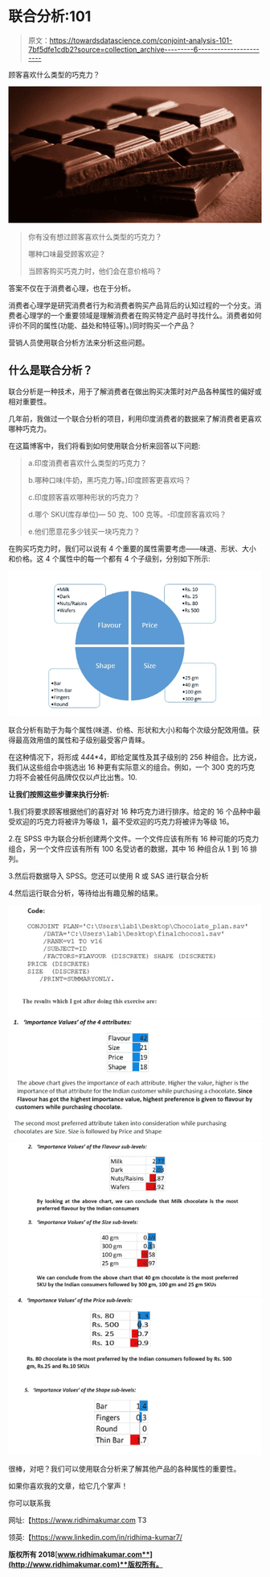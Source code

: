 # 联合分析:101

> 原文：<https://towardsdatascience.com/conjoint-analysis-101-7bf5dfe1cdb2?source=collection_archive---------6----------------------->

顾客喜欢什么类型的巧克力？

![](img/eb1d550108c801ab4e1473b973c15aab.png)

> 你有没有想过顾客喜欢什么类型的巧克力？
> 
> 哪种口味最受顾客欢迎？
> 
> 当顾客购买巧克力时，他们会在意价格吗？

答案不仅在于消费者心理，也在于分析。

消费者心理学是研究消费者行为和消费者购买产品背后的认知过程的一个分支。消费者心理学的一个重要领域是理解消费者在购买特定产品时寻找什么。消费者如何评价不同的属性(功能、益处和特征等)。)同时购买一个产品？

营销人员使用联合分析方法来分析这些问题。

## **什么是联合分析？**

联合分析是一种技术，用于了解消费者在做出购买决策时对产品各种属性的偏好或相对重要性。

几年前，我做过一个联合分析的项目，利用印度消费者的数据来了解消费者更喜欢哪种巧克力。

在这篇博客中，我们将看到如何使用联合分析来回答以下问题:

> a.印度消费者喜欢什么类型的巧克力？
> 
> b.哪种口味(牛奶，黑巧克力等。)印度顾客更喜欢吗？
> 
> c.印度顾客喜欢哪种形状的巧克力？
> 
> d.哪个 SKU(库存单位)— 50 克、100 克等。-印度顾客喜欢吗？
> 
> e.他们愿意花多少钱买一块巧克力？

在购买巧克力时，我们可以说有 4 个重要的属性需要考虑——味道、形状、大小和价格。这 4 个属性中的每一个都有 4 个子级别，分别如下所示:

![](img/1b7705371651c176a593c3bb518110df.png)

联合分析有助于为每个属性(味道、价格、形状和大小)和每个次级分配效用值。获得最高效用值的属性和子级别最受客户青睐。

在这种情况下，将形成 4*4*4*4，即给定属性及其子级别的 256 种组合。比方说，我们从这些组合中挑选出 16 种更有实际意义的组合。例如，一个 300 克的巧克力将不会被任何品牌仅仅以卢比出售。10.

**让我们按照这些步骤来执行分析:**

1.我们将要求顾客根据他们的喜好对 16 种巧克力进行排序。给定的 16 个品种中最受欢迎的巧克力将被评为等级 1，最不受欢迎的巧克力将被评为等级 16。

2.在 SPSS 中为联合分析创建两个文件。一个文件应该有所有 16 种可能的巧克力组合，另一个文件应该有所有 100 名受访者的数据，其中 16 种组合从 1 到 16 排列。

3.然后将数据导入 SPSS。您还可以使用 R 或 SAS 进行联合分析

4.然后运行联合分析，等待给出有趣见解的结果。

![](img/55f94b71a0d08a596b5590f708817e2d.png)![](img/3b89d0d5a471a8994e3de08ce754fd9a.png)![](img/eafdb63d62ae2ca6448669b87dd4288d.png)![](img/96b782f3a70b39ff6483ad4e012e2951.png)

很棒，对吧？我们可以使用联合分析来了解其他产品的各种属性的重要性。

如果你喜欢我的文章，给它几个掌声！

你可以联系我

网址:【https://www.ridhimakumar.com T3

领英:【https://www.linkedin.com/in/ridhima-kumar7/ 

**版权所有 2018**[**www.ridhimakumar.com**](http://www.ridhimakumar.com)**版权所有。**